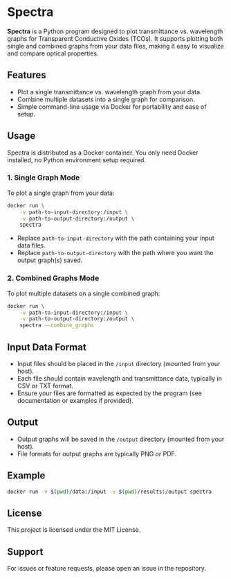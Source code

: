 # Spectra

**Spectra** is a Python program designed to plot transmittance vs. wavelength graphs for Transparent Conductive Oxides (TCOs). It supports plotting both single and combined graphs from your data files, making it easy to visualize and compare optical properties.

## Features

- Plot a single transmittance vs. wavelength graph from your data.
- Combine multiple datasets into a single graph for comparison.
- Simple command-line usage via Docker for portability and ease of setup.

## Usage

Spectra is distributed as a Docker container. You only need Docker installed, no Python environment setup required.

### 1. Single Graph Mode

To plot a single graph from your data:

```sh
docker run \
    -v path-to-input-directory:/input \
    -v path-to-output-directory:/output \
    spectra
```

- Replace `path-to-input-directory` with the path containing your input data files.
- Replace `path-to-output-directory` with the path where you want the output graph(s) saved.

### 2. Combined Graphs Mode

To plot multiple datasets on a single combined graph:

```sh
docker run \
    -v path-to-input-directory:/input \
    -v path-to-output-directory:/output \
    spectra --combine_graphs
```

## Input Data Format

- Input files should be placed in the `/input` directory (mounted from your host).
- Each file should contain wavelength and transmittance data, typically in CSV or TXT format.
- Ensure your files are formatted as expected by the program (see documentation or examples if provided).

## Output

- Output graphs will be saved in the `/output` directory (mounted from your host).
- File formats for output graphs are typically PNG or PDF.

## Example

```sh
docker run -v $(pwd)/data:/input -v $(pwd)/results:/output spectra
```

## License

This project is licensed under the MIT License.

## Support

For issues or feature requests, please open an issue in the repository.
